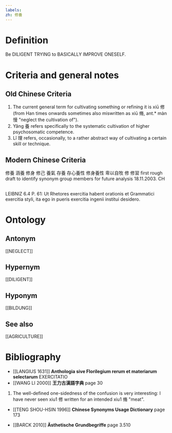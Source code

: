 ```yaml
---
labels: 
zh: 修養
---
```


# Definition
Be DILIGENT TRYING to BASICALLY IMPROVE ONESELF.
# Criteria and general notes
## Old Chinese Criteria
1. The current general term for cultivating something or refining it is xiū 修 (from Han times onwards sometimes also miswritten as xiū 脩, ant.* màn 慢 "neglect the cultivation of").
2. Yǎng 養 refers specifically to the systematic cultivation of higher psychosomatic competence.
3. Lǐ 理 refers, occasionally, to a rather abstract way of cultivating a certain skill or technique.
## Modern Chinese Criteria
修養
涵養
修身
修己
養氣
存養
存心養性
修身養性
卑以自牧
修
修習
first rough draft to identify synonym group members for future analysis 18.11.2003. CH
## 
LEIBNIZ 6.4 P. 61: Ut Rhetores exercitia habent orationis et Grammatici exercitia styli, ita ego in pueris exercitia ingenii institui desidero.
# Ontology

## Antonym
[[NEGLECT]]
## Hypernym
[[DILIGENT]]
## Hyponym
[[BILDUNG]]
## See also
[[AGRICULTURE]]
# Bibliography
- [[LANGIUS 1631]]
**Anthologia sive Florilegium rerum et materiarum selectarum** 
EXERCITATIO
- [[WANG LI 2000]]
**王力古漢語字典** page 30
1. The well-defined one-sidedness of the confusion is very interesting: I have never seen xiu1 修 written for an intended xiu1 脩 "meat".
- [[TENG SHOU-HSIN 1996]]
**Chinese Synonyms Usage Dictionary** page 173

- [[BARCK 2010]]
**Ästhetische Grundbegriffe** page 3.510
